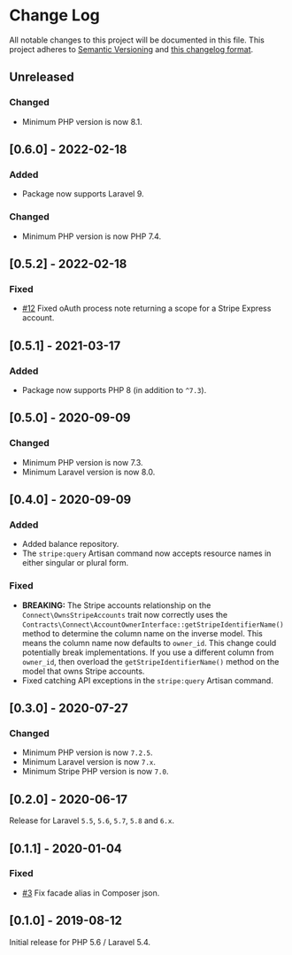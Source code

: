 # Change Log

All notable changes to this project will be documented in this file. This project adheres to
[Semantic Versioning](http://semver.org/) and [this changelog format](http://keepachangelog.com/).

## Unreleased

### Changed

- Minimum PHP version is now 8.1.

## [0.6.0] - 2022-02-18

### Added

- Package now supports Laravel 9.

### Changed

- Minimum PHP version is now PHP 7.4.

## [0.5.2] - 2022-02-18

### Fixed

- [#12](https://github.com/cloudcreativity/laravel-stripe/issues/12) Fixed oAuth process note returning a scope for a
  Stripe Express account.

## [0.5.1] - 2021-03-17

### Added

- Package now supports PHP 8 (in addition to `^7.3`).

## [0.5.0] - 2020-09-09

### Changed

- Minimum PHP version is now 7.3.
- Minimum Laravel version is now 8.0.

## [0.4.0] - 2020-09-09

### Added

- Added balance repository.
- The `stripe:query` Artisan command now accepts resource names in either singular or plural form.

### Fixed

- **BREAKING:** The Stripe accounts relationship on the `Connect\OwnsStripeAccounts` trait now correctly uses
  the `Contracts\Connect\AccountOwnerInterface::getStripeIdentifierName()` method to determine the column name on the
  inverse model. This means the column name now defaults to `owner_id`. This change could potentially break
  implementations. If you use a different column from `owner_id`, then overload the `getStripeIdentifierName()` method
  on the model that owns Stripe accounts.
- Fixed catching API exceptions in the `stripe:query` Artisan command.

## [0.3.0] - 2020-07-27

### Changed

- Minimum PHP version is now `7.2.5`.
- Minimum Laravel version is now `7.x`.
- Minimum Stripe PHP version is now `7.0`.

## [0.2.0] - 2020-06-17

Release for Laravel `5.5`, `5.6`, `5.7`, `5.8` and `6.x`.

## [0.1.1] - 2020-01-04

### Fixed

- [#3](git@github.com:cloudcreativity/laravel-stripe.git)
  Fix facade alias in Composer json.

## [0.1.0] - 2019-08-12

Initial release for PHP 5.6 / Laravel 5.4.
